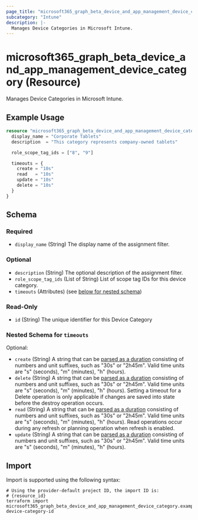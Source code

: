```yaml
---
page_title: "microsoft365_graph_beta_device_and_app_management_device_category Resource - terraform-provider-microsoft365"
subcategory: "Intune"
description: |-
  Manages Device Categories in Microsoft Intune.
---
```


# microsoft365_graph_beta_device_and_app_management_device_category (Resource)

Manages Device Categories in Microsoft Intune.

## Example Usage

```terraform
resource "microsoft365_graph_beta_device_and_app_management_device_category" "example" {
  display_name = "Corporate Tablets"
  description  = "This category represents company-owned tablets"

  role_scope_tag_ids = ["8", "9"]

  timeouts = {
    create = "10s"
    read   = "10s"
    update = "10s"
    delete = "10s"
  }
}
```

<!-- schema generated by tfplugindocs -->
## Schema

### Required

- `display_name` (String) The display name of the assignment filter.

### Optional

- `description` (String) The optional description of the assignment filter.
- `role_scope_tag_ids` (List of String) List of scope tag IDs for this device category.
- `timeouts` (Attributes) (see [below for nested schema](#nestedatt--timeouts))

### Read-Only

- `id` (String) The unique identifier for this Device Category

<a id="nestedatt--timeouts"></a>
### Nested Schema for `timeouts`

Optional:

- `create` (String) A string that can be [parsed as a duration](https://pkg.go.dev/time#ParseDuration) consisting of numbers and unit suffixes, such as "30s" or "2h45m". Valid time units are "s" (seconds), "m" (minutes), "h" (hours).
- `delete` (String) A string that can be [parsed as a duration](https://pkg.go.dev/time#ParseDuration) consisting of numbers and unit suffixes, such as "30s" or "2h45m". Valid time units are "s" (seconds), "m" (minutes), "h" (hours). Setting a timeout for a Delete operation is only applicable if changes are saved into state before the destroy operation occurs.
- `read` (String) A string that can be [parsed as a duration](https://pkg.go.dev/time#ParseDuration) consisting of numbers and unit suffixes, such as "30s" or "2h45m". Valid time units are "s" (seconds), "m" (minutes), "h" (hours). Read operations occur during any refresh or planning operation when refresh is enabled.
- `update` (String) A string that can be [parsed as a duration](https://pkg.go.dev/time#ParseDuration) consisting of numbers and unit suffixes, such as "30s" or "2h45m". Valid time units are "s" (seconds), "m" (minutes), "h" (hours).

## Import

Import is supported using the following syntax:

```shell
# Using the provider-default project ID, the import ID is:
# {resource_id}
terraform import microsoft365_graph_beta_device_and_app_management_device_category.example device-category-id
```

